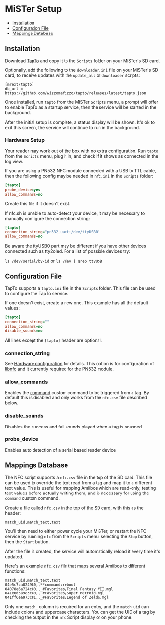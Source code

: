 # MiSTer Setup

- [Installation](#installation)
- [Configuration File](#configuration-file)
- [Mappings Database](#mappings-database)

## Installation

Download [TapTo](https://github.com/wizzomafizzo/tapto/releases/latest/) and copy it to the `Scripts` folder on your MiSTer's SD card.

Optionally, add the following to the `downloader.ini` file on your MiSTer's SD card, to receive updates with the `update_all` or `downloader` scripts:
```
[mrext/tapto]
db_url = https://github.com/wizzomafizzo/tapto/releases/latest/tapto.json
```

Once installed, run `tapto` from the MiSTer `Scripts` menu, a prompt will offer to enable TapTo as a startup service, then the service will be started in the background.

After the initial setup is complete, a status display will be shown. It's ok to exit this screen, the service will continue to run in the background.

### Hardware Setup

Your reader may work out of the box with no extra configuration. Run `tapto` from the `Scripts` menu, plug it in, and check if it shows as connected in the log view.

If you are using a PN532 NFC module connected with a USB to TTL cable, then the following config may be needed in `nfc.ini` in the `Scripts` folder:

```ini
[tapto]
probe_device=yes
allow_commands=no
```

Create this file if it doesn't exist.

If nfc.sh is unable to auto-detect your device, it may be necessary to manually configure the connection string:

```ini
[tapto]
connection_string="pn532_uart:/dev/ttyUSB0"
allow_commands=no
```

Be aware the ttyUSB0 part may be different if you have other devices connected such as tty2oled. For a list of possible devices try:

`ls /dev/serial/by-id` or `ls /dev | grep ttyUSB`

## Configuration File

TapTo supports a `tapto.ini` file in the `Scripts` folder. This file can be used to configure the TapTo service.

If one doesn't exist, create a new one. This example has all the default values:

```ini
[tapto]
connection_string=""
allow_commands=no
disable_sounds=no
```

All lines except the `[tapto]` header are optional.

### connection_string

See [Hardware configuration](#hardware-configuration) for details. This option is for configuration of [libnfc](https://github.com/nfc-tools/libnfc) and it currently required for the PN532 module.

### allow_commands

Enables the [command](#run-a-systemlinux-command-command) custom command to be triggered from a tag. By default this is disabled and only works from the `nfc.csv` file described below.

### disable_sounds

Disables the success and fail sounds played when a tag is scanned.

### probe_device

Enables auto detection of a serial based reader device

## Mappings Database

The NFC script supports a `nfc.csv` file in the top of the SD card. This file can be used to override the text read
from a tag and map it to a different text value. This is useful for mapping Amiibos which are read-only, testing text
values before actually writing them, and is necessary for using the `command` custom command.

Create a file called `nfc.csv` in the top of the SD card, with this as the header:
```csv
match_uid,match_text,text
```

You'll then need to either power cycle your MiSTer, or restart the NFC service by running `nfc` from the `Scripts`
menu, selecting the `Stop` button, then the `Start` button.

After the file is created, the service will automatically reload it every time it's updated.

Here's an example `nfc.csv` file that maps several Amiibos to different functions:
```csv
match_uid,match_text,text
04e5c7ca024980,,**command:reboot
04078e6a724c80,,_#Favorites/Final Fantasy VII.mgl
041e6d5a983c80,,_#Favorites/Super Metroid.mgl
041ff6ea973c81,,_#Favorites/Legend of Zelda.mgl
```

Only one `match_` column is required for an entry, and the `match_uid` can include colons and uppercase characters.
You can get the UID of a tag by checking the output in the `nfc` Script display or on your phone.
